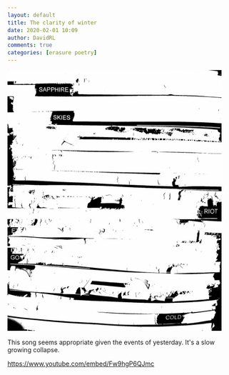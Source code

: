 ```yaml
---  
layout: default  
title: The clarity of winter  
date: 2020-02-01 10:09  
author: DavidRL  
comments: true  
categories: [erasure poetry]  
---  
```

<img src="/assets/images/articles/winterclarity.jpeg" class="responsive"><br>

This song seems appropriate given the events of yesterday. It's a slow growing collapse.  

https://www.youtube.com/embed/Fw9hgP6QJmc
